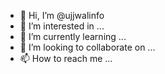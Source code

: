 - 👋 Hi, I’m @ujjwalinfo
- 👀 I’m interested in ...
- 🌱 I’m currently learning ...
- 💞️ I’m looking to collaborate on ...
- 📫 How to reach me ...

<!---
ujjwalinfo/ujjwalinfo is a ✨ special ✨ repository because its `README.md` (this file) appears on your GitHub profile.
You can click the Preview link to take a look at your changes.
--->
